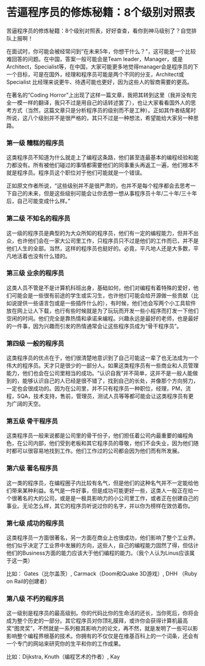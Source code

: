 苦逼程序员的修炼秘籍：8个级别对照表
============================

苦逼程序员的修炼秘籍：8个级别对照表，好好查查，看你到神马级别了？自觉排队上报啊！

在面试时，你可能会被经常问到“在未来5年，你想干什么？”，这可能是一个比较难回答的问题。在中国，答案一般可能会是Team leader，Manager，或是Architect，Specialist等，在中国，大家可能更多地觉得manager会是程序员的下一个目标，可是在国外，经理和程序员可能是两个不同的分支，Architect或Specialist 比经理来说更牛、待遇可能也更好，因为这些人的智商需要的更高。

在著名的“Coding Horror”上出现了这样一篇文章，我把其转到这里（我并没有完全一模一样的翻译，我只不过是用自己的话转述罢了），也让大家看看国外人的思考方式（当然，这篇文章只是分析程序员的级别而不是工种）。正如其作者结尾时所说，这八个级别并不是很严格的，其只不过是一种想法，希望能给大家另一种思路。

### 第一级 糟糕的程序员

这类程序员不知道为什么就走上了编程这条路，他们甚至连最基本的编程经验和能力都没有。所有被他们碰过的事情都需要他们的同事重头再返工一遍，他们根本不就是程序员。程序员这个职位对于他们可能就是一个错误。

正如原文作者所说，“这些级别并不是很严肃的，也并不是每个程序都会去思考一下自己的未来，但是这些级别可能会让你去想一想从事程序员十年/二十年/三十年后，自己可能变成什么样。”

### 第二级 不知名的程序员

这一级的程序员是典型的为大众所知的程序员，他们有一定的编程能力，但并不出众，也许他们会在一家大公司里工作，只程序员只不过是他们的工作而已，并不是他们人生的全部。当然，这样的程序员也挺好的。必竟，平凡地人还是大多数，平凡地活着也没有什么错的。

### 第三级 业余的程序员

这类人员不管是不是计算机科班出身，基础如何，他们对编程有着特殊的爱好，他们可能会是一些很有前途的学生或实习生，也许他们可能会给开源做一些贡献（比如说提供一些语言包或是一些插件什么的），有时候，他们也会写两个小工具软件放在网上让人下载，也行有些时候就是为了玩玩而开发一些小程序而打发一下他们空闲的时间。他们完全是靠热情和承诺来编程。兴趣永远是最好的老师，也是最好的一件事，因为兴趣而引发的热情通常会让这些程序员成为“骨干程序员”。

### 第四级 一般的程序员

这类程序员的优点在于，他们很清楚地意识到了自己可能这一辈了也无法成为一个伟大的程序员。天才只是很少的一部分人。如果这类程序员有一些商业和人员管理能力，他们也会在公司里相当的成功。“认识自我”并不简单，这并不是一般人能做到的，能够认识自己的人已经是很不错了，找到自己的长处，并像那个方向努力，一定也会很成功的。因为在公司里，并不只有程序员一种职位，经理，PM，流程，SQA，技术支持，售前，管理员，测试人员等等都可能会让这类程序员有更为广阔的天空。

### 第五级 骨干程序员

这类程序员一般来说都是公司里的骨干份子，他们担任着公司内最重要的编程角色，在公司内部，他们受到老板和其它程序员的尊敬，他们不会失业，因为他们随时都可以很容易地找到工作。他们工作过的公司都会因为他们而有所发展。

### 第六级 著名程序员

这一类的程序员，在编程圈子内比较有名气，但是他们的这种名气并不一定能给他们带来某种利益。名气是一件好事，但是成功可能更好一些，这类人一般正在给一个很著名的大的公司，或是是一极具影响力的小公司里工作，或者正在创建自己的事业。无论怎么样，其它的程序员听说过你的名字，并以你为榜样在效仿着你。

### 第七级 成功的程序员

这类程序员一方面很著名，另一方面在商业上也很成功，他们影响了整个工业界。他们似乎决定了工业界中发展的方向，这些人，自己的编程能力固然了得，但估计他们的Business方面的能力应该大于他们编程的能力。（我个人认为Linus应该属于这一类）

比如： Gates（比尔盖茨）, Carmack（Doom和Quake 3D游戏）, DHH （Ruby on Rail的创建者）

### 第八级 不朽的程序员

这一级别是程序员的最高级别。你的代码比你的生命活的还长，当你死后，你将会成为整个历史的一部分。其它程序员对你顶礼膜拜，或许你会获得计算机最高奖“图灵奖”，不然就是一系列极其影响力的论文，再不然，就是发明了一些可以影影响整个编程界根基的技术。你拥有的不仅仅是在维基百科上的一个词条，还会有一个专门的网站来研究你的生平和你的工作成果。

比如：Dijkstra, Knuth（编程艺术的作者）, Kay
